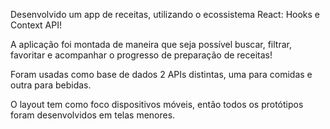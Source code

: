 Desenvolvido um app de receitas, utilizando o ecossistema React: Hooks e Context API!

A aplicação foi montada de maneira que seja possível buscar, filtrar, favoritar e acompanhar o progresso de preparação de receitas!

Foram usadas como base de dados 2 APIs distintas, uma para comidas e outra para bebidas.

O layout tem como foco dispositivos móveis, então todos os protótipos foram desenvolvidos em telas menores.
